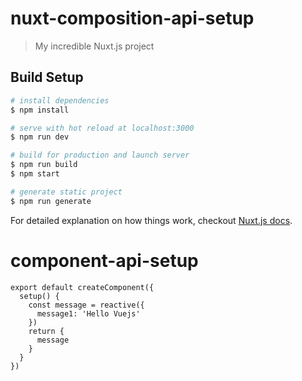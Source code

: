# nuxt-composition-api-setup

> My incredible Nuxt.js project

## Build Setup

``` bash
# install dependencies
$ npm install

# serve with hot reload at localhost:3000
$ npm run dev

# build for production and launch server
$ npm run build
$ npm start

# generate static project
$ npm run generate
```

For detailed explanation on how things work, checkout [Nuxt.js docs](https://nuxtjs.org).
# component-api-setup

```vuejs
export default createComponent({
  setup() {
    const message = reactive({
      message1: 'Hello Vuejs'
    })
    return {
      message
    }
  }
})
```
